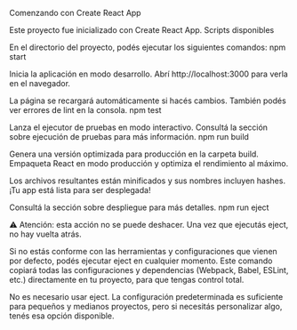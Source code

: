 Comenzando con Create React App

Este proyecto fue inicializado con Create React App.
Scripts disponibles

En el directorio del proyecto, podés ejecutar los siguientes comandos:
npm start

Inicia la aplicación en modo desarrollo.
Abrí http://localhost:3000 para verla en el navegador.

La página se recargará automáticamente si hacés cambios.
También podés ver errores de lint en la consola.
npm test

Lanza el ejecutor de pruebas en modo interactivo.
Consultá la sección sobre ejecución de pruebas para más información.
npm run build

Genera una versión optimizada para producción en la carpeta build.
Empaqueta React en modo producción y optimiza el rendimiento al máximo.

Los archivos resultantes están minificados y sus nombres incluyen hashes.
¡Tu app está lista para ser desplegada!

Consultá la sección sobre despliegue para más detalles.
npm run eject

⚠️ Atención: esta acción no se puede deshacer. Una vez que ejecutás eject, no hay vuelta atrás.

Si no estás conforme con las herramientas y configuraciones que vienen por defecto, podés ejecutar eject en cualquier momento. Este comando copiará todas las configuraciones y dependencias (Webpack, Babel, ESLint, etc.) directamente en tu proyecto, para que tengas control total.

No es necesario usar eject. La configuración predeterminada es suficiente para pequeños y medianos proyectos, pero si necesitás personalizar algo, tenés esa opción disponible.
